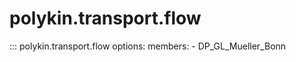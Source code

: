# polykin.transport.flow

::: polykin.transport.flow
    options:
        members:
            - DP_GL_Mueller_Bonn
